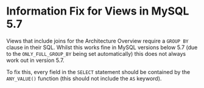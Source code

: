 # Information Fix for Views in MySQL 5.7

Views that include joins for the Architecture Overview require a `GROUP BY` clause in their SQL.
Whilst this works fine in MySQL versions below 5.7 (due to the `ONLY_FULL_GROUP_BY` being set automatically) this does
not always work out in version 5.7.

To fix this, every field in the `SELECT` statement should be contained by the `ANY_VALUE()` function (this should not
include the `AS` keyword).